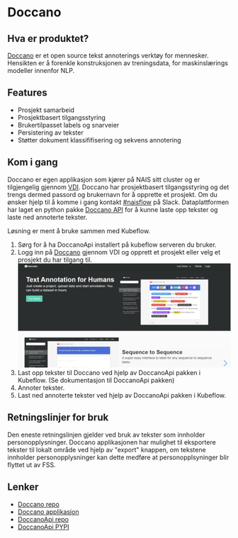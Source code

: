 # Doccano

## Hva er produktet?
[Doccano](https://github.com/doccano/doccano) er et open source tekst
annoterings verktøy for mennesker. Hensikten er å forenkle konstruksjonen
av treningsdata, for maskinslærings modeller innenfor NLP.

## Features
- Prosjekt samarbeid
- Prosjektbasert tilgangsstyring
- Brukertilpasset labels og snarveier
- Persistering av tekster
- Støtter dokument klassififisering og sekvens annotering

## Kom i gang
Doccano er egen applikasjon som kjører på NAIS sitt cluster og er tilgjengelig gjennom
[VDI](https://doccano-kubeflow.nais.adeo.no/). Doccano har prosjektbasert tilgangsstyring og det
trengs dermed passord og brukernavn for å opprette et prosjekt. Om du ønsker hjelp til å komme i gang kontakt [#naisflow](https://nav-it.slack.com/archives/CGRMQHT50) på Slack.
Dataplattformen har laget en python pakke [Doccano API](https://github.com/navikt/data-catalog-doccano-api) for å kunne laste opp tekster og laste ned annoterte tekster.

Løsning er ment å bruke sammen med Kubeflow.

1. Sørg for å ha DoccanoApi installert på kubeflow serveren du bruker.
2. Logg inn på [Doccano](https://doccano-kubeflow.nais.adeo.no/) gjennom VDI og opprett et prosjekt eller velg et prosjekt du har tilgang til.
![Doccano](doccano_welcome.png)
3. Last opp tekster til Doccano ved hjelp av DoccanoApi pakken i Kubeflow. (Se dokumentasjon til DoccanoApi pakken)
4. Annoter tekster.
5. Last ned annoterte tekster ved hjelp av DoccanoApi pakken i Kubeflow.

## Retningslinjer for bruk
Den eneste retningslinjen gjelder ved bruk av tekster som innholder personopplysninger.
Doccano applikasjonen har mulighet til eksportere tekster til lokalt område ved hjelp av "export" knappen, om tekstene
innholder personopplysninger kan dette medføre at personopplsyninger blir flyttet ut av FSS.

## Lenker
- [Doccano repo](https://github.com/doccano/doccano)
- [Doccano applikasjon](https://doccano-kubeflow.nais.adeo.no/)
- [DoccanoApi repo](https://github.com/navikt/data-catalog-doccano-api)
- [DoccanoApi PYPI](https://pypi.org/project/data-catalog-doccano-api/)

